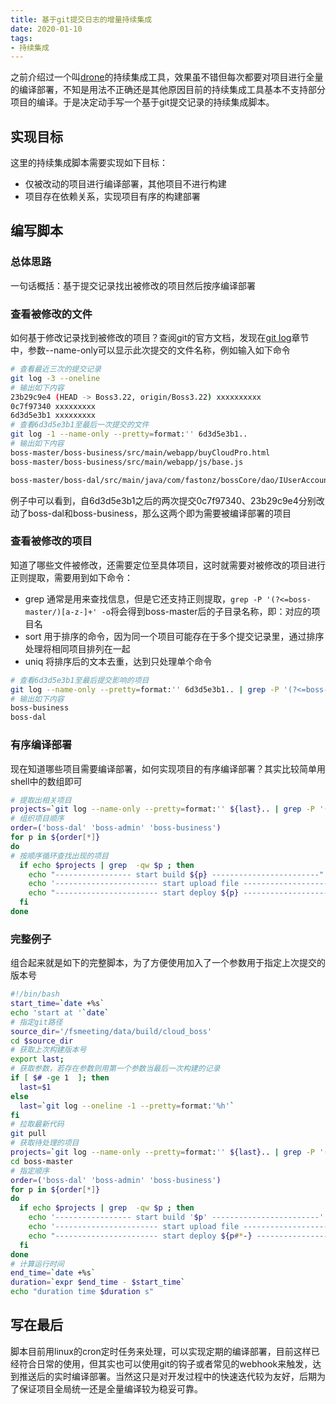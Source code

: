 ```yaml
---
title: 基于git提交日志的增量持续集成
date: 2020-01-10
tags:
- 持续集成
---
```

之前介绍过一个叫[drone](https://drone.io/)的持续集成工具，效果虽不错但每次都要对项目进行全量的编译部署，不知是用法不正确还是其他原因目前的持续集成工具基本不支持部分项目的编译。于是决定动手写一个基于git提交记录的持续集成脚本。
<!--more-->

## 实现目标

这里的持续集成脚本需要实现如下目标：

- 仅被改动的项目进行编译部署，其他项目不进行构建
- 项目存在依赖关系，实现项目有序的构建部署

## 编写脚本

### 总体思路

一句话概括：基于提交记录找出被修改的项目然后按序编译部署

### 查看被修改的文件

如何基于修改记录找到被修改的项目？查阅git的官方文档，发现在[git log](https://git-scm.com/docs/git-log)章节中，参数--name-only可以显示此次提交的文件名称，例如输入如下命令

```bash
# 查看最近三次的提交记录
git log -3 --oneline
# 输出如下内容
23b29c9e4 (HEAD -> Boss3.22, origin/Boss3.22) xxxxxxxxxx
0c7f97340 xxxxxxxxx
6d3d5e3b1 xxxxxxxxx
# 查看6d3d5e3b1至最后一次提交的文件
git log -1 --name-only --pretty=format:'' 6d3d5e3b1..
# 输出如下内容
boss-master/boss-business/src/main/webapp/buyCloudPro.html
boss-master/boss-business/src/main/webapp/js/base.js

boss-master/boss-dal/src/main/java/com/fastonz/bossCore/dao/IUserAccountDao.java
```

例子中可以看到，自6d3d5e3b1之后的两次提交0c7f97340、23b29c9e4分别改动了boss-dal和boss-business，那么这两个即为需要被编译部署的项目

### 查看被修改的项目

知道了哪些文件被修改，还需要定位至具体项目，这时就需要对被修改的项目进行正则提取，需要用到如下命令：

- grep 通常是用来查找信息，但是它还支持正则提取，`grep -P '(?<=boss-master/)[a-z-]+' -o`将会得到boss-master后的子目录名称，即：对应的项目名
- sort 用于排序的命令，因为同一个项目可能存在于多个提交记录里，通过排序处理将相同项目排列在一起
- uniq 将排序后的文本去重，达到只处理单个命令

```bash
# 查看6d3d5e3b1至最后提交影响的项目
git log --name-only --pretty=format:'' 6d3d5e3b1.. | grep -P '(?<=boss-master/)[a-z-]+' -o | sort | uniq
# 输出如下内容
boss-business
boss-dal
```

### 有序编译部署

现在知道哪些项目需要编译部署，如何实现项目的有序编译部署？其实比较简单用shell中的数组即可

```bash
# 提取出相关项目
projects=`git log --name-only --pretty=format:'' ${last}.. | grep -P '(?<=boss-master/)[a-z-]+' -o | sort | uniq`
# 组织项目顺序
order=('boss-dal' 'boss-admin' 'boss-business')
for p in ${order[*]}
do
# 按顺序循环查找出现的项目
  if echo $projects | grep  -qw $p ; then
    echo "----------------- start build ${p} ------------------------"
    echo '----------------------- start upload file -----------------------'
    echo "----------------------- start deploy ${p} -----------------------"
  fi
done
```

### 完整例子

组合起来就是如下的完整脚本，为了方便使用加入了一个参数用于指定上次提交的版本号

```bash
#!/bin/bash
start_time=`date +%s`
echo 'start at '`date`
# 指定git路径
source_dir='/fsmeeting/data/build/cloud_boss'
cd $source_dir
# 获取上次构建版本号
export last;
# 获取参数，若存在参数则用第一个参数当最后一次构建的记录
if [ $# -ge 1  ]; then 
  last=$1
else
  last=`git log --oneline -1 --pretty=format:'%h'`
fi
# 拉取最新代码
git pull
# 获取待处理的项目
projects=`git log --name-only --pretty=format:'' ${last}.. | grep -P '(?<=boss-master/)[a-z-]+' -o | sort | uniq`
cd boss-master
# 指定顺序
order=('boss-dal' 'boss-admin' 'boss-business')
for p in ${order[*]}
do
  if echo $projects | grep  -qw $p ; then
    echo '----------------- start build '$p' ------------------------'
    echo '----------------------- start upload file -----------------------'
    echo "----------------------- start deploy ${p#*-} -----------------------"
  fi
done
# 计算运行时间
end_time=`date +%s`
duration=`expr $end_time - $start_time`
echo "duration time $duration s"
```

## 写在最后

脚本目前用linux的cron定时任务来处理，可以实现定期的编译部署，目前这样已经符合日常的使用，但其实也可以使用git的钩子或者常见的webhook来触发，达到推送后的实时编译部署。当然这只是对开发过程中的快速迭代较为友好，后期为了保证项目全局统一还是全量编译较为稳妥可靠。
